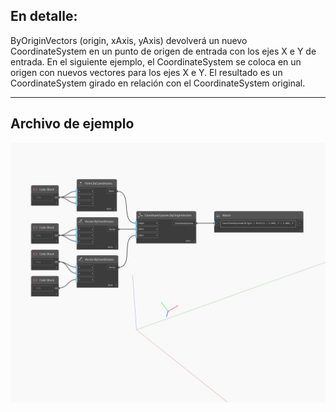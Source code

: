 <!--- Autodesk.DesignScript.Geometry.CoordinateSystem.ByOriginVectors(origin, xAxis, yAxis) --->
<!--- OH554N4PUDZNL4VT5CUWEDPC3OHVKCDBCOPHIXQAIDMNWPFEREUQ --->
## En detalle:
ByOriginVectors (origin, xAxis, yAxis) devolverá un nuevo CoordinateSystem en un punto de origen de entrada con los ejes X e Y de entrada. En el siguiente ejemplo, el CoordinateSystem se coloca en un origen con nuevos vectores para los ejes X e Y. El resultado es un CoordinateSystem girado en relación con el CoordinateSystem original.
___
## Archivo de ejemplo

![ByOriginVectors (origin, xAxis, yAxis)](./OH554N4PUDZNL4VT5CUWEDPC3OHVKCDBCOPHIXQAIDMNWPFEREUQ_img.jpg)

